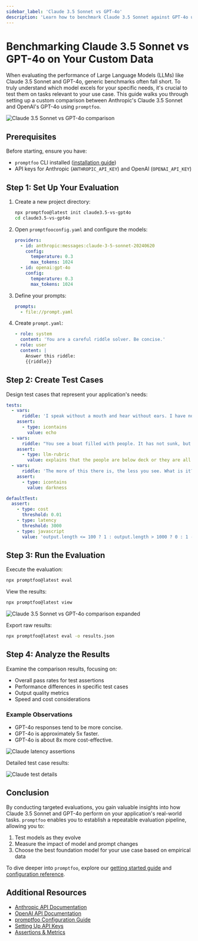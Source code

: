 ```yaml
---
sidebar_label: 'Claude 3.5 Sonnet vs GPT-4o'
description: 'Learn how to benchmark Claude 3.5 Sonnet against GPT-4o using your own data with promptfoo. Discover which model performs best for your specific use case.'
---
```


# Benchmarking Claude 3.5 Sonnet vs GPT-4o on Your Custom Data

When evaluating the performance of Large Language Models (LLMs) like Claude 3.5 Sonnet and GPT-4o, generic benchmarks often fall short. To truly understand which model excels for your specific needs, it's crucial to test them on tasks relevant to your use case. This guide walks you through setting up a custom comparison between Anthropic's Claude 3.5 Sonnet and OpenAI's GPT-4o using `promptfoo`.

![Claude 3.5 Sonnet vs GPT-4o comparison](/img/docs/claude3.5-sonnet-vs-gpt4o.png)

## Prerequisites

Before starting, ensure you have:

- `promptfoo` CLI installed ([installation guide](/docs/getting-started))
- API keys for Anthropic (`ANTHROPIC_API_KEY`) and OpenAI (`OPENAI_API_KEY`)

## Step 1: Set Up Your Evaluation

1. Create a new project directory:

   ```sh
   npx promptfoo@latest init claude3.5-vs-gpt4o
   cd claude3.5-vs-gpt4o
   ```

2. Open `promptfooconfig.yaml` and configure the models:

   ```yaml
   providers:
     - id: anthropic:messages:claude-3-5-sonnet-20240620
       config:
         temperature: 0.3
         max_tokens: 1024
     - id: openai:gpt-4o
       config:
         temperature: 0.3
         max_tokens: 1024
   ```

3. Define your prompts:

   ```yaml
   prompts:
     - file://prompt.yaml
   ```

4. Create `prompt.yaml`:

   ```yaml
   - role: system
     content: 'You are a careful riddle solver. Be concise.'
   - role: user
     content: |
       Answer this riddle:
       {{riddle}}
   ```

## Step 2: Create Test Cases

Design test cases that represent your application's needs:

```yaml
tests:
  - vars:
      riddle: 'I speak without a mouth and hear without ears. I have no body, but I come alive with wind. What am I?'
    assert:
      - type: icontains
        value: echo
  - vars:
      riddle: "You see a boat filled with people. It has not sunk, but when you look again you don't see a single person on the boat. Why?"
    assert:
      - type: llm-rubric
        value: explains that the people are below deck or they are all in a relationship
  - vars:
      riddle: 'The more of this there is, the less you see. What is it?'
    assert:
      - type: icontains
        value: darkness

defaultTest:
  assert:
    - type: cost
      threshold: 0.01
    - type: latency
      threshold: 3000
    - type: javascript
      value: 'output.length <= 100 ? 1 : output.length > 1000 ? 0 : 1 - (output.length - 100) / 900'
```

## Step 3: Run the Evaluation

Execute the evaluation:

```sh
npx promptfoo@latest eval
```

View the results:

```sh
npx promptfoo@latest view
```

![Claude 3.5 Sonnet vs GPT-4o comparison expanded](/img/docs/claude3.5-sonnet-vs-gpt4o-expanded.png)

Export raw results:

```sh
npx promptfoo@latest eval -o results.json
```

## Step 4: Analyze the Results

Examine the comparison results, focusing on:

- Overall pass rates for test assertions
- Performance differences in specific test cases
- Output quality metrics
- Speed and cost considerations

### Example Observations

- GPT-4o responses tend to be more concise.
- GPT-4o is approximately 5x faster.
- GPT-4o is about 8x more cost-effective.

![Claude latency assertions](/img/docs/claude3.5-sonnet-vs-gpt4o-latency.png)

Detailed test case results:

![Claude test details](/img/docs/claude3.5-result-details.png)

## Conclusion

By conducting targeted evaluations, you gain valuable insights into how Claude 3.5 Sonnet and GPT-4o perform on your application's real-world tasks. `promptfoo` enables you to establish a repeatable evaluation pipeline, allowing you to:

1. Test models as they evolve
2. Measure the impact of model and prompt changes
3. Choose the best foundation model for your use case based on empirical data

To dive deeper into `promptfoo`, explore our [getting started guide](/docs/getting-started) and [configuration reference](/docs/configuration/guide).

## Additional Resources

- [Anthropic API Documentation](https://www.anthropic.com/api)
- [OpenAI API Documentation](https://beta.openai.com/docs/)
- [promptfoo Configuration Guide](/docs/configuration/guide)
- [Setting Up API Keys](/docs/providers/overview)
- [Assertions & Metrics](/docs/configuration/expected-outputs)
